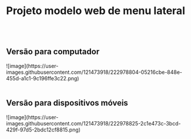 <h1>Projeto modelo web de menu lateral</h1>
<br>
<br>
<h2>Versão para computador</h2>
![image](https://user-images.githubusercontent.com/121473918/222978804-05216cbe-848e-455d-a1c1-9c196ffe3c22.png)

<br>
<br>
<h2>Versão para dispositivos móveis</h2>
![image](https://user-images.githubusercontent.com/121473918/222978825-2c1e473c-3bcd-429f-97d5-2bdc12cf8815.png)


